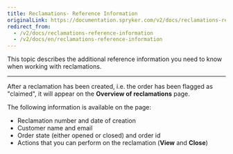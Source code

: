 ```yaml
---
title: Reclamations- Reference Information
originalLink: https://documentation.spryker.com/v2/docs/reclamations-reference-information
redirect_from:
  - /v2/docs/reclamations-reference-information
  - /v2/docs/en/reclamations-reference-information
---
```


This topic describes the additional reference information you need to know when working with reclamations.
***

After a reclamation has been created, i.e. the order has been flagged as "claimed", it will appear on the **Overview of reclamations** page. 

The following information is available on the page:
* Reclamation number and date of creation
* Customer name and email
* Order state (either opened or closed) and order id
* Actions that you can perform on the reclamation (**View** and **Close**)
